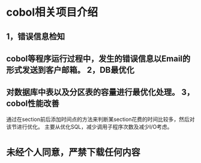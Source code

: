 cobol相关项目介绍
===
1，错误信息检知
---
   cobol等程序运行过程中，发生的错误信息以Email的形式发送到客户邮箱。
2，DB最优化
---
   对数据库中表以及分区表的容量进行最优化处理。
3，cobol性能改善
---
   通过在section前后添加时间点的方法来判断某section花费的时间比较多，然后对该节进行优化。
   主要从优化SQL，减少调用子程序次数及减少I/O考虑。

`未经个人同意，严禁下载任何内容`
===

